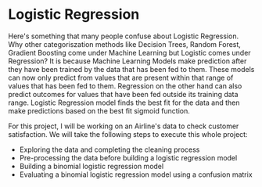 # Logistic Regression
Here's something that many people confuse about Logistic Regression. Why other categoriszation methods like Decision Trees, Random Forest, Gradient Boosting come under Machine Learning but Logistic comes under Regression? It is because Machine Learning Models make prediction after they have been trained by the data that has been fed to them. These models can now only predict from values that are present within that range of values that has been fed to them. Regression on the other hand can also predict outcomes for values that have been fed outside its training data range. Logistic Regression model finds the best fit for the data and then make predictions based on the best fit sigmoid function.

For this project, I will be working on an Airline's data to check customer satisfaction. We will take the following steps to execute this whole project:
* Exploring the data and completing the cleaning process
* Pre-processing the data before building a logistic regression model
* Building a binomial logistic regression model
* Evaluating a binomial logistic regression model using a confusion matrix
